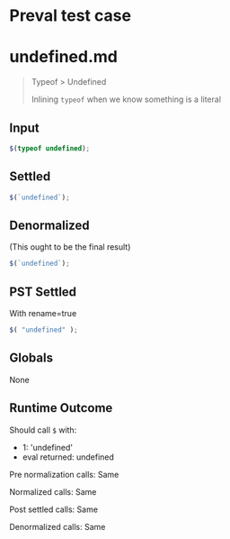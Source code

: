 # Preval test case

# undefined.md

> Typeof > Undefined
>
> Inlining `typeof` when we know something is a literal

## Input

`````js filename=intro
$(typeof undefined);
`````


## Settled


`````js filename=intro
$(`undefined`);
`````


## Denormalized
(This ought to be the final result)

`````js filename=intro
$(`undefined`);
`````


## PST Settled
With rename=true

`````js filename=intro
$( "undefined" );
`````


## Globals


None


## Runtime Outcome


Should call `$` with:
 - 1: 'undefined'
 - eval returned: undefined

Pre normalization calls: Same

Normalized calls: Same

Post settled calls: Same

Denormalized calls: Same
